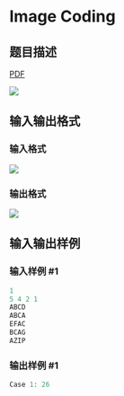 # Image Coding

## 题目描述

[problemUrl]: https://uva.onlinejudge.org/index.php?option=com_onlinejudge&Itemid=8&category=27&page=show_problem&problem=2635

[PDF](https://uva.onlinejudge.org/external/115/p11588.pdf)

![](https://cdn.luogu.com.cn/upload/vjudge_pic/UVA11588/f2631cedb4fc02023d7c76ce04fec1061238e213.png)

## 输入输出格式

### 输入格式

![](https://cdn.luogu.com.cn/upload/vjudge_pic/UVA11588/1f3bdc50b1919c00708f4e7fa5587dcd3565afeb.png)

### 输出格式

![](https://cdn.luogu.com.cn/upload/vjudge_pic/UVA11588/d1e8d597d0070ce57bf2753989e8c1f2c784c59f.png)

## 输入输出样例

### 输入样例 #1

```cpp
1
5 4 2 1
ABCD
ABCA
EFAC
BCAG
AZIP
```


### 输出样例 #1

```cpp
Case 1: 26
```


